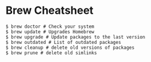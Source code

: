 # Brew Cheatsheet

    $ brew doctor # Check your system
    $ brew update # Upgrades Homebrew
    $ brew upgrade # Update packages to the last version
    $ brew outdated # List of outdated packages
    $ brew cleanup # delete old versions of packages
    $ brew prune # delete old simlinks
